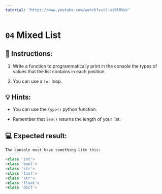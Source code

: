 ```yaml
---
tutorial: "https://www.youtube.com/watch?v=tJ-si9lRkUc"
---
```


# `04` Mixed List

## 📝 Instructions:

1. Write a function to programmatically print in the console the types of values that the list contains in each position.

2. You can use a `for` loop.

## 💡 Hints:

- You can use the `type()` python function.

- Remember that `len()` returns the length of your list.

## 💻 Expected result:

```py
The console must have something like this:

<class 'int'>
<class 'bool'>
<class 'str'>
<class 'list'>
<class 'str'>
<class 'float'>
<class 'dict'>
```

